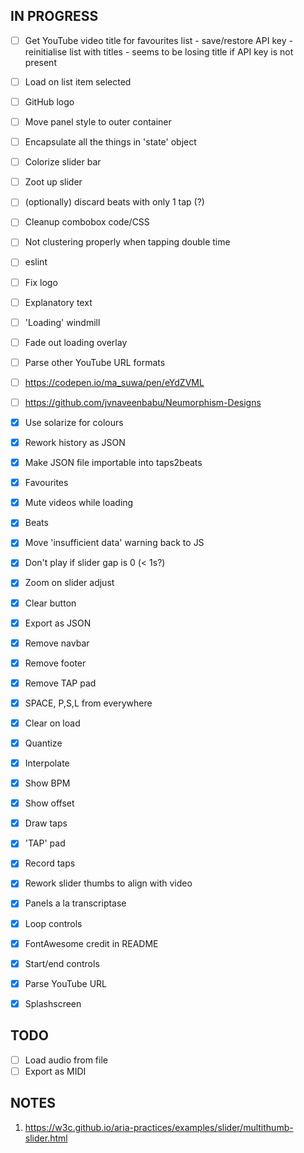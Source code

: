 ## IN PROGRESS

- [ ] Get YouTube video title for favourites list
      - save/restore API key
      - reinitialise list with titles
      - seems to be losing title if API key is not present
      
- [ ] Load on list item selected
- [ ] GitHub logo
- [ ] Move panel style to outer container
- [ ] Encapsulate all the things in 'state' object
- [ ] Colorize slider bar
- [ ] Zoot up slider
- [ ] (optionally) discard beats with only 1 tap (?)

- [ ] Cleanup combobox code/CSS
- [ ] Not clustering properly when tapping double time
- [ ] eslint
- [ ] Fix logo
- [ ] Explanatory text
- [ ] 'Loading' windmill
- [ ] Fade out loading overlay
- [ ] Parse other YouTube URL formats
- [ ] https://codepen.io/ma_suwa/pen/eYdZVML
- [ ] https://github.com/jvnaveenbabu/Neumorphism-Designs

- [x] Use solarize for colours
- [x] Rework history as JSON
- [x] Make JSON file importable into taps2beats
- [x] Favourites
- [x] Mute videos while loading
- [x] Beats
- [x] Move 'insufficient data' warning back to JS
- [x] Don't play if slider gap is 0 (< 1s?)
- [x] Zoom on slider adjust
- [x] Clear button
- [x] Export as JSON
- [x] Remove navbar
- [x] Remove footer
- [x] Remove TAP pad
- [x] SPACE, P,S,L from everywhere
- [x] Clear on load
- [x] Quantize
- [x] Interpolate
- [x] Show BPM
- [x] Show offset
- [x] Draw taps
- [x] 'TAP' pad
- [x] Record taps
- [x] Rework slider thumbs to align with video
- [x] Panels a la transcriptase
- [x] Loop controls
- [x] FontAwesome credit in README
- [x] Start/end controls
- [x] Parse YouTube URL
- [x] Splashscreen

## TODO

- [ ] Load audio from file
- [ ] Export as MIDI

## NOTES

1. https://w3c.github.io/aria-practices/examples/slider/multithumb-slider.html


